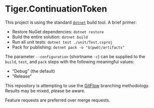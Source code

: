 # Tiger.ContinuationToken

This project is using the standard [`dotnet`] build tool. A brief primer:

[`dotnet`]: https://dot.net

- Restore NuGet dependencies: `dotnet restore`
- Build the entire solution: `dotnet build`
- Run all unit tests: `dotnet test ./unit/Test.csproj`
- Pack for publishing: `dotnet pack -o "$(pwd)/artifacts"`

The parameter `--configuration` (shortname `-c`) can be supplied to the `build`, `test`, and `pack` steps with the following meaningful values:

- “Debug” (the default)
- “Release”

This repository is attempting to use the [GitFlow] branching methodology. Results may be mixed, please be aware.

[GitFlow]: http://jeffkreeftmeijer.com/2010/why-arent-you-using-git-flow/

Feature requests are preferred over merge requests.
